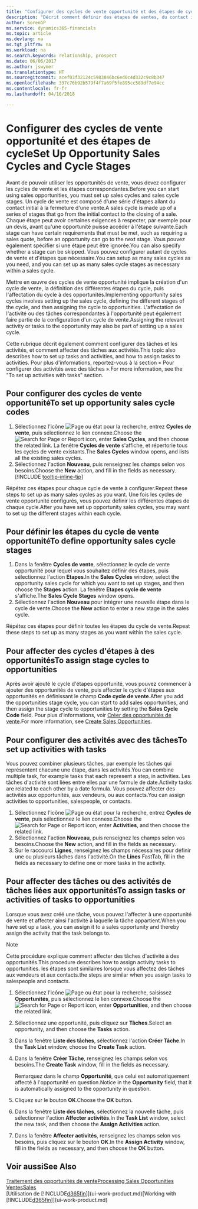 ```yaml
---
title: "Configurer des cycles de vente opportunité et des étapes de cycle| Microsoft Docs"
description: "Décrit comment définir des étapes de ventes, du contact initial à la clôture, créer un cycle de vente et l'affecter aux opportunités dans Finance and Operations, Business edition."
author: SorenGP
ms.service: dynamics365-financials
ms.topic: article
ms.devlang: na
ms.tgt_pltfrm: na
ms.workload: na
ms.search.keywords: relationship, prospect
ms.date: 06/06/2017
ms.author: jswymer
ms.translationtype: HT
ms.sourcegitcommit: acef03f32124c5983846bc6ed0c4d332c9c8b347
ms.openlocfilehash: 337c76b92b579f4f7a69f5fe895cc589df7e94cc
ms.contentlocale: fr-fr
ms.lasthandoff: 04/16/2018

---
```

# <a name="set-up-opportunity-sales-cycles-and-cycle-stages"></a><span data-ttu-id="2ecec-103">Configurer des cycles de vente opportunité et des étapes de cycle</span><span class="sxs-lookup"><span data-stu-id="2ecec-103">Set Up Opportunity Sales Cycles and Cycle Stages</span></span>
<span data-ttu-id="2ecec-104">Avant de pouvoir utiliser les opportunités de vente, vous devez configurer les cycles de vente et les étapes correspondantes.</span><span class="sxs-lookup"><span data-stu-id="2ecec-104">Before you can start using sales opportunities, you must set up sales cycles and sales cycle stages.</span></span> <span data-ttu-id="2ecec-105">Un cycle de vente est composé d'une série d'étapes allant du contact initial à la fermeture d'une vente.</span><span class="sxs-lookup"><span data-stu-id="2ecec-105">A sales cycle is made up of a series of stages that go from the initial contact to the closing of a sale.</span></span> <span data-ttu-id="2ecec-106">Chaque étape peut avoir certaines exigences à respecter, par exemple pour un devis, avant qu'une opportunité puisse accéder à l'étape suivante.</span><span class="sxs-lookup"><span data-stu-id="2ecec-106">Each stage can have certain requirements that must be met, such as requiring a sales quote, before an opportunity can go to the next stage.</span></span> <span data-ttu-id="2ecec-107">Vous pouvez également spécifier si une étape peut être ignorée.</span><span class="sxs-lookup"><span data-stu-id="2ecec-107">You can also specify whether a stage can be skipped.</span></span> <span data-ttu-id="2ecec-108">Vous pouvez configurer autant de cycles de vente et d'étapes que nécessaire.</span><span class="sxs-lookup"><span data-stu-id="2ecec-108">You can setup as many sales cycles as you need, and you can set up as many sales cycle stages as necessary within a sales cycle.</span></span>

<span data-ttu-id="2ecec-109">Mettre en œuvre des cycles de vente opportunité implique la création d'un cycle de vente, la définition des différentes étapes du cycle, puis l'affectation du cycle à des opportunités.</span><span class="sxs-lookup"><span data-stu-id="2ecec-109">Implementing opportunity sales cycles involves setting up the sales cycle, defining the different stages of the cycle, and then assigning the cycle to opportunities.</span></span> <span data-ttu-id="2ecec-110">L'affectation de l'activité ou des tâches correspondantes à l'opportunité peut également faire partie de la configuration d'un cycle de vente.</span><span class="sxs-lookup"><span data-stu-id="2ecec-110">Assigning the relevant activity or tasks to the opportunity may also be part of setting up a sales cycle.</span></span>

<span data-ttu-id="2ecec-111">Cette rubrique décrit également comment configurer des tâches et les activités, et comment affecter des tâches aux activités.</span><span class="sxs-lookup"><span data-stu-id="2ecec-111">This topic also describes how to set up tasks and activities, and how to assign tasks to activities.</span></span> <span data-ttu-id="2ecec-112">Pour plus d'informations, reportez-vous à la section « Pour configurer des activités avec des tâches ».</span><span class="sxs-lookup"><span data-stu-id="2ecec-112">For more information, see the "To set up activities with tasks" section.</span></span>

## <a name="to-set-up-opportunity-sales-cycle-codes"></a><span data-ttu-id="2ecec-113">Pour configurer des cycles de vente opportunité</span><span class="sxs-lookup"><span data-stu-id="2ecec-113">To set up opportunity sales cycle codes</span></span>
1. <span data-ttu-id="2ecec-114">Sélectionnez l'icône ![Page ou état pour la recherche](media/ui-search/search_small.png "Page ou état pour la recherche"), entrez **Cycles de vente**, puis sélectionnez le lien connexe.</span><span class="sxs-lookup"><span data-stu-id="2ecec-114">Choose the ![Search for Page or Report](media/ui-search/search_small.png "Search for Page or Report icon") icon, enter **Sales Cycles**, and then choose the related link.</span></span> <span data-ttu-id="2ecec-115">La fenêtre **Cycles de vente** s'affiche, et répertorie tous les cycles de vente existants.</span><span class="sxs-lookup"><span data-stu-id="2ecec-115">The **Sales Cycles** window opens, and lists all the existing sales cycles.</span></span>
2. <span data-ttu-id="2ecec-116">Sélectionnez l'action **Nouveau**, puis renseignez les champs selon vos besoins.</span><span class="sxs-lookup"><span data-stu-id="2ecec-116">Choose the **New** action, and fill in the fields as necessary.</span></span> [!INCLUDE [tooltip-inline-tip](includes/tooltip-inline-tip_md.md)]

<span data-ttu-id="2ecec-117">Répétez ces étapes pour chaque cycle de vente à configurer.</span><span class="sxs-lookup"><span data-stu-id="2ecec-117">Repeat these steps to set up as many sales cycles as you want.</span></span> <span data-ttu-id="2ecec-118">Une fois les cycles de vente opportunité configurés, vous pouvez définir les différentes étapes de chaque cycle.</span><span class="sxs-lookup"><span data-stu-id="2ecec-118">After you have set up opportunity sales cycles, you may want to set up the different stages within each cycle.</span></span>

## <a name="to-define-opportunity-sales-cycle-stages"></a><span data-ttu-id="2ecec-119">Pour définir les étapes du cycle de vente opportunité</span><span class="sxs-lookup"><span data-stu-id="2ecec-119">To define opportunity sales cycle stages</span></span>
1. <span data-ttu-id="2ecec-120">Dans la fenêtre **Cycles de vente**, sélectionnez le cycle de vente opportunité pour lequel vous souhaitez définir des étapes, puis sélectionnez l'action **Etapes**.</span><span class="sxs-lookup"><span data-stu-id="2ecec-120">In the **Sales Cycles** window, select the opportunity sales cycle for which you want to set up stages, and then choose the **Stages** action.</span></span> <span data-ttu-id="2ecec-121">La fenêtre **Etapes cycle de vente** s'affiche.</span><span class="sxs-lookup"><span data-stu-id="2ecec-121">The **Sales Cycle Stages** window opens.</span></span>
2. <span data-ttu-id="2ecec-122">Sélectionnez l'action **Nouveau** pour intégrer une nouvelle étape dans le cycle de vente.</span><span class="sxs-lookup"><span data-stu-id="2ecec-122">Choose the **New** action to enter a new stage in the sales cycle.</span></span>

<span data-ttu-id="2ecec-123">Répétez ces étapes pour définir toutes les étapes du cycle de vente.</span><span class="sxs-lookup"><span data-stu-id="2ecec-123">Repeat these steps to set up as many stages as you want within the sales cycle.</span></span>

## <a name="to-assign-stage-cycles-to-opportunities"></a><span data-ttu-id="2ecec-124">Pour affecter des cycles d'étapes à des opportunités</span><span class="sxs-lookup"><span data-stu-id="2ecec-124">To assign stage cycles to opportunities</span></span>
<span data-ttu-id="2ecec-125">Après avoir ajouté le cycle d'étapes opportunité, vous pouvez commencer à ajouter des opportunités de vente, puis affecter le cycle d'étapes aux opportunités en définissant le champ **Code cycle de vente**.</span><span class="sxs-lookup"><span data-stu-id="2ecec-125">After you add the opportunities stage cycle, you can start to add sales opportunities, and then assign the stage cycle to opportunities by setting the **Sales Cycle Code** field.</span></span> <span data-ttu-id="2ecec-126">Pour plus d'informations, voir [Créer des opportunités de vente](marketing-how-create-opportunities.md).</span><span class="sxs-lookup"><span data-stu-id="2ecec-126">For more information, see [Create Sales Opportunities](marketing-how-create-opportunities.md).</span></span>

## <a name="to-set-up-activities-with-tasks"></a><span data-ttu-id="2ecec-127">Pour configurer des activités avec des tâches</span><span class="sxs-lookup"><span data-stu-id="2ecec-127">To set up activities with tasks</span></span>
<span data-ttu-id="2ecec-128">Vous pouvez combiner plusieurs tâches, par exemple les tâches qui représentent chacune une étape, dans les activités.</span><span class="sxs-lookup"><span data-stu-id="2ecec-128">You can combine multiple task, for example tasks that each represent a step, in activities.</span></span> <span data-ttu-id="2ecec-129">Les tâches d'activité sont liées entre elles par une formule de date.</span><span class="sxs-lookup"><span data-stu-id="2ecec-129">Activity tasks are related to each other by a date formula.</span></span> <span data-ttu-id="2ecec-130">Vous pouvez affecter des activités aux opportunités, aux vendeurs, ou aux contacts.</span><span class="sxs-lookup"><span data-stu-id="2ecec-130">You can assign activities to opportunities, salespeople, or contacts.</span></span>

1. <span data-ttu-id="2ecec-131">Sélectionnez l'icône ![Page ou état pour la recherche](media/ui-search/search_small.png "Page ou état pour la recherche"), entrez **Cycles de vente**, puis sélectionnez le lien connexe.</span><span class="sxs-lookup"><span data-stu-id="2ecec-131">Choose the ![Search for Page or Report](media/ui-search/search_small.png "Search for Page or Report icon") icon, enter **Activities**, and then choose the related link.</span></span>
2. <span data-ttu-id="2ecec-132">Sélectionnez l'action **Nouveau**, puis renseignez les champs selon vos besoins.</span><span class="sxs-lookup"><span data-stu-id="2ecec-132">Choose the **New** action, and fill in the fields as necessary.</span></span>
3. <span data-ttu-id="2ecec-133">Sur le raccourci **Lignes**, renseignez les champs nécessaires pour définir une ou plusieurs tâches dans l'activité.</span><span class="sxs-lookup"><span data-stu-id="2ecec-133">On the **Lines** FastTab, fill in the fields as necessary to define one or more tasks in the activity.</span></span>

## <a name="to-assign-tasks-or-activities-of-tasks-to-opportunities"></a><span data-ttu-id="2ecec-134">Pour affecter des tâches ou des activités de tâches liées aux opportunités</span><span class="sxs-lookup"><span data-stu-id="2ecec-134">To assign tasks or activities of tasks to opportunities</span></span>
<span data-ttu-id="2ecec-135">Lorsque vous avez créé une tâche, vous pouvez l'affecter à une opportunité de vente et affecter ainsi l'activité à laquelle la tâche appartient.</span><span class="sxs-lookup"><span data-stu-id="2ecec-135">When you have set up a task, you can assign it to a sales opportunity and thereby assign the activity that the task belongs to.</span></span>

> [!NOTE]  
>   <span data-ttu-id="2ecec-136">Cette procédure explique comment affecter des tâches d'activité à des opportunités.</span><span class="sxs-lookup"><span data-stu-id="2ecec-136">This procedure describes how to assign activity tasks to opportunities.</span></span> <span data-ttu-id="2ecec-137">les étapes sont similaires lorsque vous affectez des tâches aux vendeurs et aux contacts.</span><span class="sxs-lookup"><span data-stu-id="2ecec-137">the steps are similar when you assign tasks to salespeople and contacts.</span></span>

1. <span data-ttu-id="2ecec-138">Sélectionnez l'icône ![Page ou état pour la recherche](media/ui-search/search_small.png "Page ou état pour la recherche"), saisissez **Opportunités**, puis sélectionnez le lien connexe.</span><span class="sxs-lookup"><span data-stu-id="2ecec-138">Choose the ![Search for Page or Report](media/ui-search/search_small.png "Search for Page or Report icon") icon, enter **Opportunities**, and then choose the related link.</span></span>
2. <span data-ttu-id="2ecec-139">Sélectionnez une opportunité, puis cliquez sur **Tâches**.</span><span class="sxs-lookup"><span data-stu-id="2ecec-139">Select an opportunity, and then choose the **Tasks** action.</span></span>
3. <span data-ttu-id="2ecec-140">Dans la fenêtre **Liste des tâches**, sélectionnez l'action **Créer Tâche**.</span><span class="sxs-lookup"><span data-stu-id="2ecec-140">In the **Task List** window, choose the **Create Task** action.</span></span>
4.  <span data-ttu-id="2ecec-141">Dans la fenêtre **Créer Tâche**, renseignez les champs selon vos besoins.</span><span class="sxs-lookup"><span data-stu-id="2ecec-141">The **Create Task** window, fill in the fields as necessary.</span></span>

    <span data-ttu-id="2ecec-142">Remarquez dans le champ **Opportunité**, que celui est automatiquement affecté à l'opportunité en question.</span><span class="sxs-lookup"><span data-stu-id="2ecec-142">Notice in the **Opportunity** field, that it is automatically assigned to the opportunity in question.</span></span>
5. <span data-ttu-id="2ecec-143">Cliquez sur le bouton **OK**.</span><span class="sxs-lookup"><span data-stu-id="2ecec-143">Choose the **OK** button.</span></span>
6. <span data-ttu-id="2ecec-144">Dans la fenêtre **Liste des tâches**, sélectionnez la nouvelle tâche, puis sélectionner l'action **Affecter activités**.</span><span class="sxs-lookup"><span data-stu-id="2ecec-144">In the **Task List** window, select the new task, and then choose the **Assign Activities** action.</span></span>
7. <span data-ttu-id="2ecec-145">Dans la fenêtre **Affecter activités**, renseignez les champs selon vos besoins, puis cliquez sur le bouton **OK**.</span><span class="sxs-lookup"><span data-stu-id="2ecec-145">In the **Assign Activity** window, fill in the fields as necessary, and then choose the **OK** button.</span></span>

## <a name="see-also"></a><span data-ttu-id="2ecec-146">Voir aussi</span><span class="sxs-lookup"><span data-stu-id="2ecec-146">See Also</span></span>
[<span data-ttu-id="2ecec-147">Traitement des opportunités de vente</span><span class="sxs-lookup"><span data-stu-id="2ecec-147">Processing Sales Opportunities</span></span>](marketing-processing-sales-opportunities.md)  
[<span data-ttu-id="2ecec-148">Ventes</span><span class="sxs-lookup"><span data-stu-id="2ecec-148">Sales</span></span>](sales-manage-sales.md)  
<span data-ttu-id="2ecec-149">[Utilisation de [!INCLUDE[d365fin](includes/d365fin_md.md)]](ui-work-product.md)</span><span class="sxs-lookup"><span data-stu-id="2ecec-149">[Working with [!INCLUDE[d365fin](includes/d365fin_md.md)]](ui-work-product.md)</span></span>

